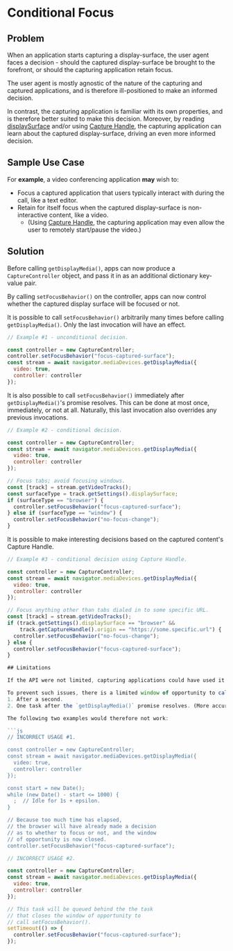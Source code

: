 # Conditional Focus

## Problem
When an application starts capturing a display-surface, the user agent faces a decision - should the captured display-surface be brought to the forefront, or should the capturing application retain focus.

The user agent is mostly agnostic of the nature of the capturing and captured applications, and is therefore ill-positioned to make an informed decision.

In contrast, the capturing application is familiar with its own properties, and is therefore better suited to make this decision. Moreover, by reading [displaySurface](https://www.w3.org/TR/screen-capture/#dom-mediatrackconstraintset-displaysurface) and/or using [Capture Handle](https://wicg.github.io/capture-handle/), the capturing application can learn about the captured display-surface, driving an even more informed decision.

## Sample Use Case
For **example**, a video conferencing application **may** wish to:
* Focus a captured application that users typically interact with during the call, like a text editor.
* Retain for itself focus when the captured display-surface is non-interactive content, like a video.
  * (Using [Capture Handle](https://wicg.github.io/capture-handle/), the capturing application may even allow the user to remotely start/pause the video.)

## Solution
Before calling `getDisplayMedia()`, apps can now produce a `CaptureController` object, and pass it in as an additional dictionary key-value pair.

By calling `setFocusBehavior()` on the controller, apps can now control whether the captured display surface will be focused or not.

It is possible to call `setFocusBehavior()` arbitrarily many times before calling `getDisplayMedia()`. Only the last invocation will have an effect.

```js
// Example #1 - unconditional decision.

const controller = new CaptureController;
controller.setFocusBehavior("focus-captured-surface");
const stream = await navigator.mediaDevices.getDisplayMedia({
  video: true,
  controller: controller
});
```

It is also possible to call `setFocusBehavior()` immediately after `getDisplayMedia()`'s promise resolves. This can be done at most once, immediately, or not at all. Naturally, this last invocation also overrides any previous invocations.

```js
// Example #2 - conditional decision.

const controller = new CaptureController;
const stream = await navigator.mediaDevices.getDisplayMedia({
  video: true,
  controller: controller
});

// Focus tabs; avoid focusing windows.
const [track] = stream.getVideoTracks();
const surfaceType = track.getSettings().displaySurface;
if (surfaceType == "browser") {
  controller.setFocusBehavior("focus-captured-surface");
} else if (surfaceType == "window") {
  controller.setFocusBehavior("no-focus-change");
}
```

It is possible to make interesting decisions based on the captured content's Capture Handle.

```js
// Example #3 - conditional decision using Capture Handle.

const controller = new CaptureController;
const stream = await navigator.mediaDevices.getDisplayMedia({
  video: true,
  controller: controller
});

// Focus anything other than tabs dialed in to some specific URL.
const [track] = stream.getVideoTracks();
if (track.getSettings().displaySurface == "browser" &&
    track.getCaptureHandle().origin == "https://some.specific.url") {
  controller.setFocusBehavior("no-focus-change");
} else {
  controller.setFocusBehavior("focus-captured-surface");
}

## Limitations

If the API were not limited, capturing applications could have used it to focus the captured application at an arbitrary moment. That would have presented severe security problems; for example, a malicious application could have tricked the user into double-clicking at an arbitrary point, then focused the captured tab/window in between the two clicks, and thereby produced a click in the captured app in a point of its choosing.

To prevent such issues, there is a limited window of opportunity to call `setFocusBehavior()` once capture starts. This window closes with the earlier of the following:
1. After a second.
2. One task after the `getDisplayMedia()` promise resolves. (More accurately, a task is queued before resolving the promise, and once it executes, the window closes.)

The following two examples would therefore not work:

```js
// INCORRECT USAGE #1.

const controller = new CaptureController;
const stream = await navigator.mediaDevices.getDisplayMedia({
  video: true,
  controller: controller
});

const start = new Date();
while (new Date() - start <= 1000) {
  ;  // Idle for 1s + epsilon.
}

// Because too much time has elapsed,
// the browser will have already made a decision
// as to whether to focus or not, and the window
// of opportunity is now closed.
controller.setFocusBehavior("focus-captured-surface");
```

```js
// INCORRECT USAGE #2.

const controller = new CaptureController;
const stream = await navigator.mediaDevices.getDisplayMedia({
  video: true,
  controller: controller
});

// This task will be queued behind the the task
// that closes the window of opportunity to
// call setFocusBehavior().
setTimeout(() => {
  controller.setFocusBehavior("focus-captured-surface");
});
```

